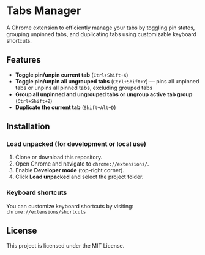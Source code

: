 # Tabs Manager

A Chrome extension to efficiently manage your tabs by toggling pin states, grouping unpinned tabs, and duplicating tabs using customizable keyboard shortcuts.

## Features

- **Toggle pin/unpin current tab** (`Ctrl+Shift+X`)
- **Toggle pin/unpin all ungrouped tabs** (`Ctrl+Shift+Y`) — pins all unpinned tabs or unpins all pinned tabs, excluding grouped tabs
- **Group all unpinned and ungrouped tabs or ungroup active tab group** (`Ctrl+Shift+Z`)
- **Duplicate the current tab** (`Shift+Alt+D`)

## Installation

### Load unpacked (for development or local use)

1. Clone or download this repository.
2. Open Chrome and navigate to `chrome://extensions/`.
3. Enable **Developer mode** (top-right corner).
4. Click **Load unpacked** and select the project folder.

### Keyboard shortcuts

You can customize keyboard shortcuts by visiting:  
`chrome://extensions/shortcuts`

## License

This project is licensed under the MIT License.
